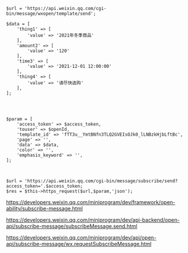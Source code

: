```
$url = 'https://api.weixin.qq.com/cgi-bin/message/wxopen/template/send';

$data = [
    'thing1' => [
        'value' => '2021年冬季商品'
    ],
    'amount2' => [
        'value' => '120'
    ],
    'time3' => [
        'value' => '2021-12-01 12:00:00'
    ],
    'thing4' => [
        'value' => '请尽快选购'
    ],
];




$param = [
    'access_token' => $access_token,
    'touser' => $openId,
    'template_id' => 'fTT3u__YmtBNfn3TLQ2GVEIsOJk0_lLNBzkHjbLftBc',
    'page' => '',
    'data' => $data,
    'color' => '',
    'emphasis_keyword' => '',
];



$url = 'https://api.weixin.qq.com/cgi-bin/message/subscribe/send?access_token='.$access_token;
$res = $this->https_request($url,$param,'json');
```

https://developers.weixin.qq.com/miniprogram/dev/framework/open-ability/subscribe-message.html

https://developers.weixin.qq.com/miniprogram/dev/api-backend/open-api/subscribe-message/subscribeMessage.send.html

https://developers.weixin.qq.com/miniprogram/dev/api/open-api/subscribe-message/wx.requestSubscribeMessage.html

